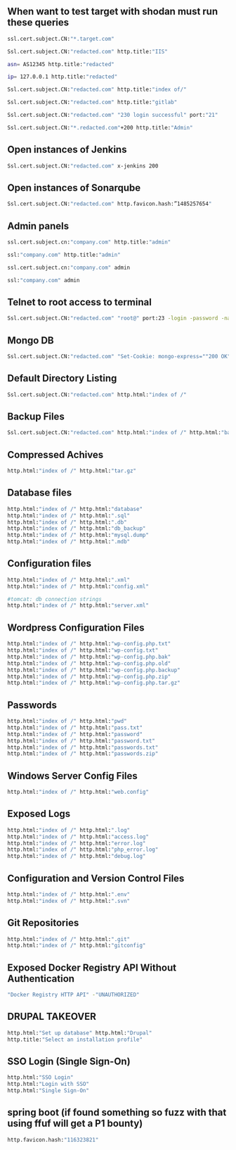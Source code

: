 ## When want to test target with shodan must run these queries
```bash
ssl.cert.subject.CN:"*.target.com"
```
```bash
Ssl.cert.subject.CN:"redacted.com" http.title:"IIS"
```
```bash
asn= AS12345 http.title:"redacted"
```
```bash
ip= 127.0.0.1 http.title:"redacted"
```
```bash
Ssl.cert.subject.CN:"redacted.com" http.title:"index of/"
```
```bash
Ssl.cert.subject.CN:"redacted.com" http.title:"gitlab"
```
```bash
Ssl.cert.subject.CN:"redacted.com" "230 login successful" port:"21"
```
```bash
Ssl.cert.subject.CN:"*.redacted.com"+200 http.title:"Admin"
```

## Open instances of Jenkins
```bash
Ssl.cert.subject.CN:"redacted.com" x-jenkins 200
```

## Open instances of  Sonarqube
```bash
Ssl.cert.subject.CN:"redacted.com" http.favicon.hash:”1485257654"
```

## Admin panels
```bash
ssl.cert.subject.cn:"company.com" http.title:"admin"
```
```bash
ssl:"company.com" http.title:"admin"
```
```bash
ssl.cert.subject.cn:"company.com" admin
```
```bash
ssl:"company.com" admin
```
## Telnet to root access to terminal
```bash
Ssl.cert.subject.CN:"redacted.com" "root@" port:23 -login -password -name -Session
```

## Mongo DB
```bash
Ssl.cert.subject.CN:"redacted.com" "Set-Cookie: mongo-express=""200 OK"
```
## Default Directory Listing
```bash
Ssl.cert.subject.CN:"redacted.com" http.html:"index of /"
```

## Backup Files
```bash
Ssl.cert.subject.CN:"redacted.com" http.html:"index of /" http.html:"backup"
```

## Compressed Achives
```bash
http.html:"index of /" http.html:"tar.gz"
```

## Database files
```bash
http.html:"index of /" http.html:"database"
http.html:"index of /" http.html:".sql"
http.html:"index of /" http.html:".db"
http.html:"index of /" http.html:"db_backup"
http.html:"index of /" http.html:"mysql.dump"
http.html:"index of /" http.html:".mdb"
```

## Configuration files
```bash
http.html:"index of /" http.html:".xml"
http.html:"index of /" http.html:"config.xml"

#tomcat: db connection strings
http.html:"index of /" http.html:"server.xml"
```

## Wordpress Configuration Files
```bash
http.html:"index of /" http.html:"wp-config.php.txt"
http.html:"index of /" http.html:"wp-config.txt"
http.html:"index of /" http.html:"wp-config.php.bak"
http.html:"index of /" http.html:"wp-config.php.old"
http.html:"index of /" http.html:"wp-config.php.backup"
http.html:"index of /" http.html:"wp-config.php.zip"
http.html:"index of /" http.html:"wp-config.php.tar.gz"
```

## Passwords
```bash
http.html:"index of /" http.html:"pwd"
http.html:"index of /" http.html:"pass.txt"
http.html:"index of /" http.html:"password"
http.html:"index of /" http.html:"password.txt"
http.html:"index of /" http.html:"passwords.txt"
http.html:"index of /" http.html:"passwords.zip"
```

## Windows Server Config Files
```bash
http.html:"index of /" http.html:"web.config"
```

## Exposed Logs
```bash
http.html:"index of /" http.html:".log"
http.html:"index of /" http.html:"access.log"
http.html:"index of /" http.html:"error.log"
http.html:"index of /" http.html:"php_error.log"
http.html:"index of /" http.html:"debug.log"
```

## Configuration and Version Control Files
```bash
http.html:"index of /" http.html:".env"
http.html:"index of /" http.html:".svn"
```

## Git Repositories
```bash
http.html:"index of /" http.html:".git"
http.html:"index of /" http.html:"gitconfig"
```

## Exposed Docker Registry API Without Authentication
```bash
"Docker Registry HTTP API" -"UNAUTHORIZED"
```

## DRUPAL TAKEOVER
```bash
http.html:"Set up database" http.html:"Drupal"
http.title:"Select an installation profile"
```

## SSO Login (Single Sign-On)
```bash
http.html:"SSO Login"
http.html:"Login with SSO"
http.html:"Single Sign-On"
```

## spring boot (if found something so fuzz with that using ffuf will get a P1  bounty)
```bash
http.favicon.hash:"116323821"
```

## 
```bash

```

## 
```bash

```

## 
```bash

```

## 
```bash

```

## 
```bash

```

## 
```bash

```

